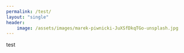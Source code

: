 ```yaml
---
permalink: /test/
layout: "single"
header:
    image: /assets/images/marek-piwnicki-JuXSfDkqTGo-unsplash.jpg
---
```

test